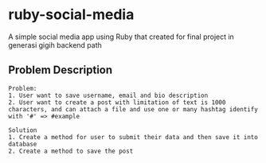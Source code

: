 # ruby-social-media

A simple social media app using Ruby that created for final project in generasi gigih backend path

## Problem Description

```
Problem:
1. User want to save username, email and bio description
2. User want to create a post with limitation of text is 1000 characters, and can attach a file and use one or many hashtag identify with '#' => #example

Solution
1. Create a method for user to submit their data and then save it into database
2. Create a method to save the post
```
